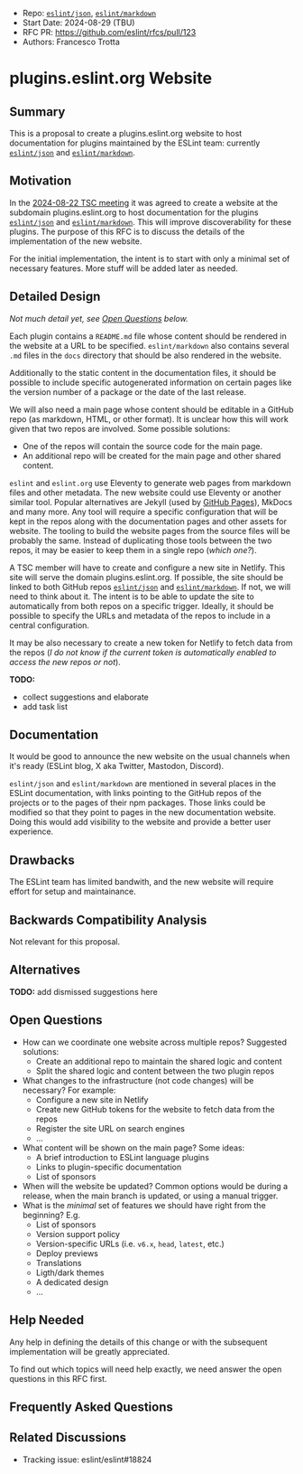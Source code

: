 - Repo: [`eslint/json`](https://github.com/eslint/json), [`eslint/markdown`](https://github.com/eslint/markdown)
- Start Date: 2024-08-29 (TBU)
- RFC PR: https://github.com/eslint/rfcs/pull/123
- Authors: Francesco Trotta

# plugins.eslint.org Website

## Summary

<!-- One-paragraph explanation of the feature. -->

This is a proposal to create a plugins.eslint.org website to host documentation for plugins maintained by the ESLint team: currently [`eslint/json`](https://github.com/eslint/json) and [`eslint/markdown`](https://github.com/eslint/markdown).

## Motivation

<!-- Why are we doing this? What use cases does it support? What is the expected
outcome? -->

In the [2024-08-22 TSC meeting](https://github.com/eslint/tsc-meetings/blob/main/notes/2024/2024-08-22.md) it was agreed to create a website at the subdomain plugins.eslint.org to host documentation for the plugins [`eslint/json`](https://github.com/eslint/json) and [`eslint/markdown`](https://github.com/eslint/markdown). This will improve discoverability for these plugins. The purpose of this RFC is to discuss the details of the implementation of the new website.

For the initial implementation, the intent is to start with only a minimal set of necessary features. More stuff will be added later as needed.

## Detailed Design

<!--
   This is the bulk of the RFC.

   Explain the design with enough detail that someone familiar with ESLint
   can implement it by reading this document. Please get into specifics
   of your approach, corner cases, and examples of how the change will be
   used. Be sure to define any new terms in this section.
-->

_Not much detail yet, see [Open Questions](#open-questions) below._

Each plugin contains a `README.md` file whose content should be rendered in the website at a URL to be specified.
`eslint/markdown` also contains several `.md` files in the `docs` directory that should be also rendered in the website.

Additionally to the static content in the documentation files, it should be possible to include specific autogenerated information on certain pages like the version number of a package or the date of the last release.

We will also need a main page whose content should be editable in a GitHub repo (as markdown, HTML, or other format).
It is unclear how this will work given that two repos are involved. Some possible solutions:
* One of the repos will contain the source code for the main page.
* An additional repo will be created for the main page and other shared content.

`eslint` and `eslint.org` use Eleventy to generate web pages from markdown files and other metadata.
The new website could use Eleventy or another similar tool. Popular alternatives are Jekyll (used by [GitHub Pages](https://docs.github.com/en/pages/setting-up-a-github-pages-site-with-jekyll)), MkDocs and many more.
Any tool will require a specific configuration that will be kept in the repos along with the documentation pages and other assets for website.
The tooling to build the website pages from the source files will be probably the same.
Instead of duplicating those tools between the two repos, it may be easier to keep them in a single repo (_which one?_).

A TSC member will have to create and configure a new site in Netlify.
This site will serve the domain plugins.eslint.org.
If possible, the site should be linked to both GitHub repos [`eslint/json`](https://github.com/eslint/json) and [`eslint/markdown`](https://github.com/eslint/markdown).
If not, we will need to think about it.
The intent is to be able to update the site to automatically from both repos on a specific trigger.
Ideally, it should be possible to specify the URLs and metadata of the repos to include in a central configuration.

It may be also necessary to create a new token for Netlify to fetch data from the repos (_I do not know if the current token is automatically enabled to access the new repos or not_).

**TODO:**
* collect suggestions and elaborate
* add task list

## Documentation

<!--
    How will this RFC be documented? Does it need a formal announcement
    on the ESLint blog to explain the motivation?
-->

It would be good to announce the new website on the usual channels when it's ready (ESLint blog, X aka Twitter, Mastodon, Discord).

`eslint/json` and `eslint/markdown` are mentioned in several places in the ESLint documentation, with links pointing to the GitHub repos of the projects or to the pages of their npm packages.
Those links could be modified so that they point to pages in the new documentation website.
Doing this would add visibility to the website and provide a better user experience.

## Drawbacks

<!--
    Why should we *not* do this? Consider why adding this into ESLint
    might not benefit the project or the community. Attempt to think 
    about any opposing viewpoints that reviewers might bring up. 

    Any change has potential downsides, including increased maintenance
    burden, incompatibility with other tools, breaking existing user
    experience, etc. Try to identify as many potential problems with
    implementing this RFC as possible.
-->

The ESLint team has limited bandwith, and the new website will require effort for setup and maintainance.

## Backwards Compatibility Analysis

<!--
    How does this change affect existing ESLint users? Will any behavior
    change for them? If so, how are you going to minimize the disruption
    to existing users?
-->

Not relevant for this proposal.

## Alternatives

<!--
    What other designs did you consider? Why did you decide against those?

    This section should also include prior art, such as whether similar
    projects have already implemented a similar feature.
-->

**TODO:** add dismissed suggestions here

## Open Questions

<!--
    This section is optional, but is suggested for a first draft.

    What parts of this proposal are you unclear about? What do you
    need to know before you can finalize this RFC?

    List the questions that you'd like reviewers to focus on. When
    you've received the answers and updated the design to reflect them, 
    you can remove this section.
-->

* How can we coordinate one website across multiple repos? Suggested solutions:
  * Create an additional repo to maintain the shared logic and content
  * Split the shared logic and content between the two plugin repos
* What changes to the infrastructure (not code changes) will be necessary? For example:
  * Configure a new site in Netlify
  * Create new GitHub tokens for the website to fetch data from the repos
  * Register the site URL on search engines
  * …
* What content will be shown on the main page? Some ideas:
  * A brief introduction to ESLint language plugins
  * Links to plugin-specific documentation
  * List of sponsors
* When will the website be updated? Common options would be during a release, when the main branch is updated, or using a manual trigger.
* What is the _minimal_ set of features we should have right from the beginning? E.g.
  * List of sponsors
  * Version support policy
  * Version-specific URLs (i.e. `v6.x`, `head`, `latest`, etc.)
  * Deploy previews
  * Translations
  * Ligth/dark themes
  * A dedicated design
  * …

## Help Needed

<!--
    This section is optional.

    Are you able to implement this RFC on your own? If not, what kind
    of help would you need from the team?
-->

Any help in defining the details of this change or with the subsequent implementation will be greatly appreciated.

To find out which topics will need help exactly, we need answer the open questions in this RFC first.

## Frequently Asked Questions

<!--
    This section is optional but suggested.

    Try to anticipate points of clarification that might be needed by
    the people reviewing this RFC. Include those questions and answers
    in this section.
-->

## Related Discussions

<!--
    This section is optional but suggested.

    If there is an issue, pull request, or other URL that provides useful
    context for this proposal, please include those links here.
-->

* Tracking issue: eslint/eslint#18824
